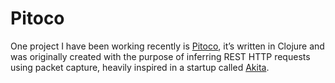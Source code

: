 # Pitoco

One project I have been working recently is [Pitoco](https://github.com/pfeodrippe/pitoco), it’s written in Clojure and was originally created with the purpose of inferring REST HTTP requests using packet capture, heavily inspired in a startup called [Akita](https://www.akitasoftware.com/blog). 

